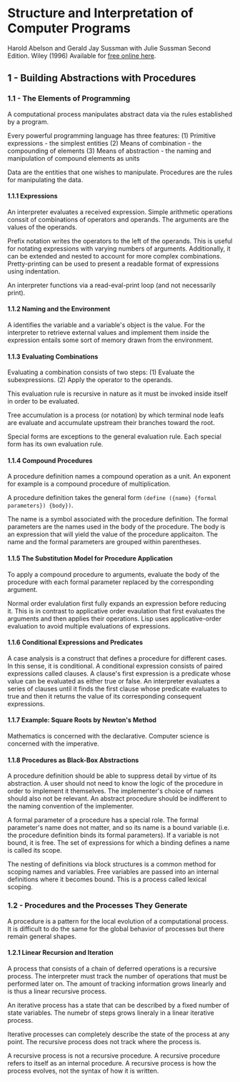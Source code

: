 # Structure and Interpretation of Computer Programs
Harold Abelson and Gerald Jay Sussman with Julie Sussman
Second Edition. Wiley (1996)
Available for [free online here](https://sarabander.github.io/sicp/html/index.xhtml).

## 1 - Building Abstractions with Procedures

### 1.1 - The Elements of Programming

A computational process manipulates abstract data via the rules established by a program.

Every powerful programming language has three features:
(1) Primitive expressions - the simplest entities
(2) Means of combination - the compounding of elements
(3) Means of abstraction - the naming and manipulation of compound elements as units

Data are the entities that one wishes to manipulate. Procedures are the rules for manipulating the data.

#### 1.1.1 Expressions ####

An interpreter evaluates a received expression. Simple arithmetic operations conssit of combinations of operators and operands. The arguments are the values of the operands.

Prefix notation writes the operators to the left of the operands. This is useful for notating expressions with varying numbers of arguments. Additionally, it can be extended and nested to account for more complex combinations. Pretty-printing can be used to present a readable format of expressions using indentation.

An interpreter functions via a read-eval-print loop (and not necessarily print).

#### 1.1.2 Naming and the Environment ####

A identifies the variable and a variable's object is the value. For the interpreter to retrieve external values and implement them inside the expression entails some sort of memory drawn from the environment.

#### 1.1.3 Evaluating Combinations ####

Evaluating a combination consists of two steps:
(1) Evaluate the subexpressions.
(2) Apply the operator to the operands.

This evaluation rule is recursive in nature as it must be invoked inside itself in order to be evaluated.

Tree accumulation is a process (or notation) by which terminal node leafs are evaluate and accumulate upstream their branches toward the root.

Special forms are exceptions to the general evaluation rule. Each special form has its own evaluation rule.

#### 1.1.4 Compound Procedures ####

A procedure definition names a compound operation as a unit. An exponent for example is a compound procedure of multiplication.

A procedure definition takes the general form `(define ({name} {formal parameters}) {body})`.

The name is a symbol associated with the procedure definition. The formal parameters are the names used in the body of the procedure. The body is an expression that will yield the value of the procedure applicaiton. The name and the formal parameters are grouped within parentheses.

#### 1.1.5 The Substitution Model for Procedure Application ####

To apply a compound procedure to arguments, evaluate the body of the procedure with each formal parameter replaced by the corresponding argument.

Normal order evalulation first fully expands an expression before reducing it. This is in contrast to applicative order evaulation that first evaluates the arguments and then applies their operations. Lisp uses applicative-order evaluation to avoid multiple evaluations of expressions.

#### 1.1.6 Conditional Expressions and Predicates ####

A case analysis is a construct that defines a procedure for different cases. In this sense, it is conditional. A conditional expression consists of paired expressions called clauses. A clause's first expression is a predicate whose value can be evaluated as either true or false. An interpreter evaluates a series of clauses until it finds the first clause whose predicate evaluates to true and then it returns the value of its corresponding consequent expressions.

#### 1.1.7 Example: Square Roots by Newton's Method ####

Mathematics is concerned with the declarative. Computer science is concerned with the imperative.

#### 1.1.8 Procedures as Black-Box Abstractions ####

A procedure definition should be able to suppress detail by virtue of its abstraction. A user should not need to know the logic of the procedure in order to implement it themselves. The implementer's choice of names should also not be relevant. An abstract procedure should be indifferent to the naming convention of the implementer.

A formal parameter of a procedure has a special role. The formal parameter's name does not matter, and so its name is a bound variable (i.e. the procedure definition binds its formal parameters). If a variable is not bound, it is free. The set of expressions for which a binding defines a name is called its scope.

The nesting of definitions via block structures is a common method for scoping names and variables. Free variables are passed into an internal definitions where it becomes bound. This is a process called lexical scoping.

### 1.2 - Procedures and the Processes They Generate

A procedure is a pattern for the local evolution of a computational process. It is difficult to do the same for the global behavior of processes but there remain general shapes.

#### 1.2.1 Linear Recursion and Iteration ####

A process that consists of a chain of deferred operations is a recursive process. The interpreter must track the number of operations that must be performed later on. The amount of tracking information grows linearly and is thus a linear recursive process.

An iterative process has a state that can be described by a fixed number of state variables. The numebr of steps grows lineraly in a linear iterative process.

Iterative processes can completely describe the state of the process at any point. The recursive process does not track where the process is.

A recursive process is not a recursive procedure. A recursive procedure refers to itself as an internal procedure. A recursive process is how the process evolves, not the syntax of how it is written.

